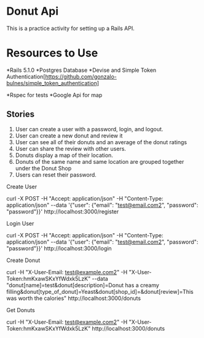# Donut Api

This is a practice activity for setting up a Rails API. 

# Resources to Use
  *Rails 5.1.0
  *Postgres Database
  *Devise and Simple Token Authentication[https://github.com/gonzalo-bulnes/simple_token_authentication]  

  *Rspec for tests
  *Google Api for map

## Stories
  1. User can create a user with a password, login, and logout. 
  2. User can create a new donut and review it
  3. User can see all of their donuts and an average of the donut ratings
  4. User can share the review with other users.
  5. Donuts display a map of their location.
  6. Donuts of the same name and same location are grouped together under the Donut Shop
  7. Users can reset their password.


  Create User

  curl -X POST -H "Accept: application/json" -H "Content-Type: application/json" --data '{"user": {"email": "test@email.com2", "password": "password"}}' http://localhost:3000/register



  Login User

  curl -X POST -H "Accept: application/json" -H "Content-Type: application/json" --data '{"user": {"email": "test@email.com2", "password": "password"}}' http://localhost:3000/login


  Create Donut

  curl -H "X-User-Email: test@example.com2" -H "X-User-Token:hmKxawSKxYfWdxk5LzK" --data "donut[name]=test&donut[description]=Donut has a creamy filling&donut[type_of_donut]=Yeast&donut[shop_id]=&donut[review]=This was worth the calories" http://localhost:3000/donuts 

  Get Donuts

  curl -H "X-User-Email: test@example.com2" -H "X-User-Token:hmKxawSKxYfWdxk5LzK"  http://localhost:3000/donuts




